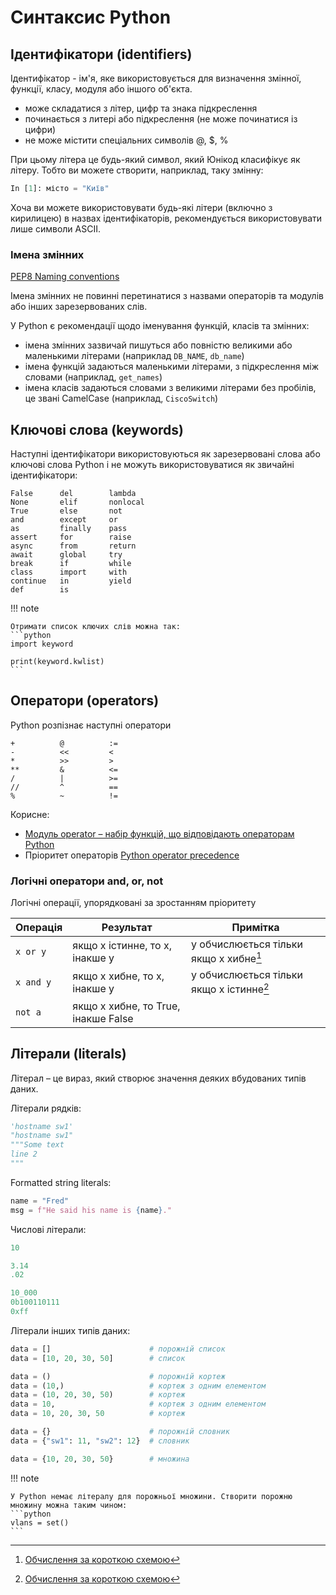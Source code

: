 # Синтаксис Python

## Ідентифікатори (identifiers)

Ідентифікатор - ім'я, яке використовується для визначення змінної, функції,
класу, модуля або іншого об'єкта.

-  може складатися з літер, цифр та знака підкреслення
-  починається з литері або підкреслення (не може починатися із цифри)
-  не може містити спеціальних символів @, $, %

При цьому літера це будь-який символ, який Юнікод класифікує як літеру. Тобто
ви можете створити, наприклад, таку змінну:

```python
In [1]: місто = "Київ"
```

Хоча ви можете використовувати будь-які літери (включно з кирилицею) в назвах
ідентифікаторів, рекомендується використовувати лише символи ASCII.


### Імена змінних

[PEP8 Naming conventions](https://peps.python.org/pep-0008/#prescriptive-naming-conventions)

Імена змінних не повинні перетинатися з назвами операторів та модулів або інших
зарезервованих слів.

У Python є рекомендації щодо іменування функцій, класів та змінних:

-  імена змінних зазвичай пишуться або повністю великими або маленькими літерами (наприклад `DB_NAME`, `db_name`)
-  імена функцій задаються маленькими літерами, з підкреслення між словами (наприклад, `get_names`)
-  імена класів задаються словами з великими літерами без пробілів, це звані CamelCase (наприклад, `CiscoSwitch`)

## Ключові слова (keywords)

Наступні ідентифікатори використовуються як зарезервовані слова або ключові
слова Python і не можуть використовуватися як звичайні ідентифікатори:

```
False      del        lambda     
None       elif       nonlocal   
True       else       not        
and        except     or         
as         finally    pass       
assert     for        raise      
async      from       return     
await      global     try        
break      if         while      
class      import     with       
continue   in         yield      
def        is                    
```

!!! note

    Отримати список ключих слів можна так:
    ```python
    import keyword

    print(keyword.kwlist)
    ```

## Оператори (operators)

Python розпізнає наступні оператори

```
+          @          :=         
-          <<         <          
*          >>         >          
**         &          <=         
/          |          >=         
//         ^          ==         
%          ~          !=         
```

Корисне:

* [Модуль operator – набір функцій, що відповідають операторам Python](https://docs.python.org/3/library/operator.html)
* Пріоритет операторів [Python operator precedence](https://docs.python.org/3/reference/expressions.html#operator-precedence)

### Логічні оператори and, or, not

Логічні операції, упорядковані за зростанням пріоритету

| Операція | Результат | Примітка |
|----------|-----------|----------|
| `x or y` | якщо x істинне, то x, інакше y | y обчислюється тільки якщо x хибне[^1] |
| `x and y`| якщо x хибне, то x, інакше y | y обчислюється тільки якщо x істинне[^1] |
| `not a`  | якщо x хибне, то True, інакше False |  |

[^1]: [Обчислення за короткою схемою](https://uk.wikipedia.org/wiki/%D0%9E%D0%B1%D1%87%D0%B8%D1%81%D0%BB%D0%B5%D0%BD%D0%BD%D1%8F_%D0%B7%D0%B0_%D0%BA%D0%BE%D1%80%D0%BE%D1%82%D0%BA%D0%BE%D1%8E_%D1%81%D1%85%D0%B5%D0%BC%D0%BE%D1%8E)

## Літерали (literals)

Літерал – це вираз, який створює значення деяких вбудованих типів даних.

Літерали рядків:

```python
'hostname sw1'
"hostname sw1"
"""Some text
line 2
"""
```

Formatted string literals:

```python
name = "Fred"
msg = f"He said his name is {name}."
```

Числові літерали:

```python
10

3.14
.02

10_000
0b100110111
0xff
```

Літерали інших типів даних:

```python
data = []                      # порожній список
data = [10, 20, 30, 50]        # список

data = ()                      # порожній кортеж
data = (10,)                   # кортеж з одним елементом
data = (10, 20, 30, 50)        # кортеж
data = 10,                     # кортеж з одним елементом
data = 10, 20, 30, 50          # кортеж

data = {}                      # порожній словник
data = {"sw1": 11, "sw2": 12}  # словник

data = {10, 20, 30, 50}        # множина
```

!!! note

    У Python немає літералу для порожньої множини. Створити порожню множину можна таким чином:
    ```python
    vlans = set()
    ```

